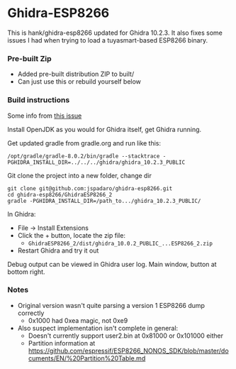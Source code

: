 # Ghidra-ESP8266

This is hank/ghidra-esp8266 updated for Ghidra 10.2.3.  It also fixes some
issues I had when trying to load a tuyasmart-based ESP8266 binary.

### Pre-built Zip

- Added pre-built distribution ZIP to built/
- Can just use this or rebuild yourself below

### Build instructions

Some info from [this issue](https://github.com/hank/ghidra-esp8266/issues/4)

Install OpenJDK as you would for Ghidra itself, get Ghidra running.

Get updated gradle from gradle.org and run like this:
```
/opt/gradle/gradle-8.0.2/bin/gradle --stacktrace -PGHIDRA_INSTALL_DIR=../../../ghidra/ghidra_10.2.3_PUBLIC
```

Git clone the project into a new folder, change dir
```
git clone git@github.com:jspadaro/ghidra-esp8266.git
cd ghidra-esp8266/GhidraESP8266_2
gradle -PGHIDRA_INSTALL_DIR=/path_to.../ghidra_10.2.3_PUBLIC/
```

In Ghidra:
- File -> Install Extensions
- Click the + button, locate the zip file:
  - `GhidraESP8266_2/dist/ghidra_10.0.2_PUBLIC_...ESP8266_2.zip`
- Restart Ghidra and try it out

Debug output can be viewed in Ghidra user log.  Main window, button at bottom
right.

### Notes

- Original version wasn't quite parsing a version 1 ESP8266 dump correctly
  - 0x1000 had 0xea magic, not 0xe9
- Also suspect implementation isn't complete in general:
  - Doesn't currently support user2.bin at 0x81000 or 0x101000 either
  - Partition information at https://github.com/espressif/ESP8266_NONOS_SDK/blob/master/documents/EN/%20Partition%20Table.md
